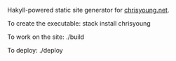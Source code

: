
Hakyll-powered static site generator for <a href="http://chrisyoung.net">chrisyoung.net</a>.

To create the executable: stack install chrisyoung

To work on the site: ./build

To deploy: ./deploy


